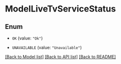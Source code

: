 # ModelLiveTvServiceStatus

## Enum


* `OK` (value: `"Ok"`)

* `UNAVAILABLE` (value: `"Unavailable"`)


[[Back to Model list]](../README.md#documentation-for-models) [[Back to API list]](../README.md#documentation-for-api-endpoints) [[Back to README]](../README.md)


